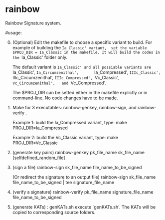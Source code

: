 # rainbow

Rainbow Signature system.


#usage:

0. (Optional) Edit the makefile to choose a specific variant to build.
   For example of building the `Ia_Classic' variant, 
   set the variable $PROJ_DIR = Ia_Classic in the makefile.
   It will build the codes in the `Ia_Classic' folder only.

   The default variant is `Ia_Classic' and all possiable variants are 
   `Ia_Classic',   `Ia_Circumzenithal',       `Ia_Compressed', 
   `IIIc_Classic', `IIIc_Circumzenithal',     `IIIc_Compressed',
   `Vc_Classic',   `Vc_Circumzenithal',   and `Vc_Compressed'.

   The $PROJ_DIR can be setted either in the makefile explictly or in command-line. 
   No code changes have to be made.


1. Make for 3 executables: rainbow-genkey, rainbow-sign, and rainbow-verify .

   Example 1: build the Ia_Compressed variant, type:
   make PROJ_DIR=Ia_Compressed

   Example 2: build the Vc_Classic variant, type:
   make PROJ_DIR=Vc_Classic


2. (generate key pairs)
  rainbow-genkey  pk_file_name  sk_file_name [selfdefined_random_file]

3. (sign a file)
  rainbow-sign  sk_file_name file_name_to_be_signed

   (Or redirect the signature to an output file)
  rainbow-sign  sk_file_name file_name_to_be_signed | tee signature_file_name


4. (verify a signature)
  rainbow-verify  pk_file_name  signature_file_name  file_name_to_be_signed


5. (generate KATs) :
  genKATs.sh
  execute `genKATs.sh'. The KATs will be copied to corresponding source folders.

